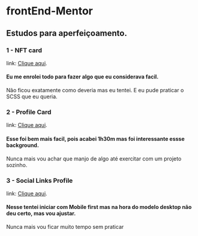 # frontEnd-Mentor

## Estudos para aperfeiçoamento.

### 1 - NFT card

link: [Clique aqui](https://wagnernazarios.github.io/frontEnd-Mentor/nft-preview-card-component-main/index.html).

#### Eu me enrolei todo para fazer algo que eu considerava facil.

Não ficou exatamente como deveria mas eu tentei.
E eu pude praticar o SCSS que eu queria.

### 2 - Profile Card

link: [Clique aqui](https://wagnernazarios.github.io/frontEnd-Mentor/profile-card-component-main/index.html).

#### Esse foi bem mais facil, pois acabei 1h30m mas foi interessante essse background.

Nunca mais vou achar que manjo de algo até exercitar com um projeto sozinho.

### 3 - Social Links Profile

link: [Clique aqui](https://wagnernazarios.github.io/frontEnd-Mentor/social-links-profile-main/index.html).

#### Nesse tentei iniciar com Mobile first mas na hora do modelo desktop não deu certo, mas vou ajustar.

Nunca mais vou ficar muito tempo sem praticar
